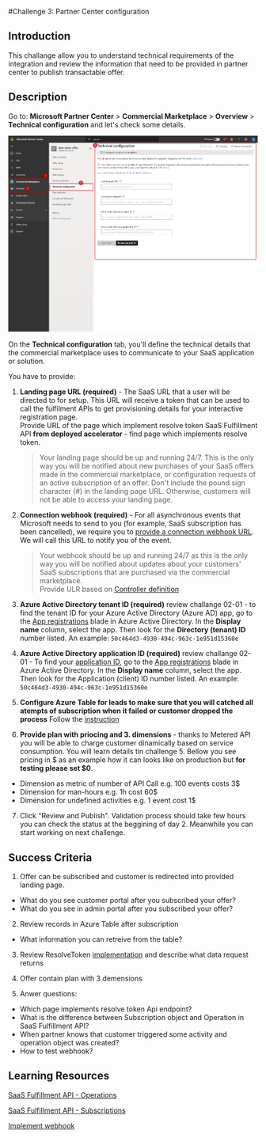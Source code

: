 #Challenge 3: Partner Center configuration

## Introduction
This challange allow you to understand technical requirements of the integration and review the information that need to be provided in partner center to publish transactable offer. 

## Description


Go to: **Microsoft Partner Center** > **Commercial Marketplace** > **Overview** > **Technical configuration** and let's check some details.

![portal](images/portal.png)

On the **Technical configuration** tab, you'll define the technical details that the commercial marketplace uses to communicate to your SaaS application or solution.

You have to provide:

1. **Landing page URL (required)** - The SaaS URL that a user will be directed to for setup. This URL will receive a token that can be used to call the fulfilment APIs to get provisioning details for your interactive registration page. <br>
Provide URL of the page which implement resolve token SaaS Fulfillment API **from deployed accelerator** - find page which implements resolve token.

   > Your landing page should be up and running 24/7. This is the only way you will be notified about new purchases of your SaaS offers made in the commercial marketplace, or configuration requests of an active subscription of an offer. Don't include the pound sign character (#) in the landing page URL. Otherwise, customers will not be able to access your landing page.

2. **Connection webhook (required)** - For all asynchronous events that Microsoft needs to send to you (for example, SaaS subscription has been cancelled), we require you to [provide a connection webhook URL](https://docs.microsoft.com/en-us/Azure/marketplace/partner-center-portal/pc-saas-fulfillment-webhook). We will call this URL to notify you of the event.

   > Your webhook should be up and running 24/7 as this is the only way you will be notified about updates about your customers' SaaS subscriptions that are purchased via the commercial marketplace. <br>
   Provide ULR based on [Controller definition](https://github.com/Azure/Commercial-Marketplace-SaaS-Accelerator/blob/main/src/SaaS.SDK.CustomerProvisioning/Controllers/WebHook/AzureWebhookController.cs)

3. **Azure Active Directory tenant ID (required)** review challange 02-01 - to find the tenant ID for your Azure Active Directory (Azure AD) app, go to the [App registrations](https://portal.Azure.com/#blade/Microsoft_AAD_RegisteredApps/ApplicationsListBlade) blade in Azure Active Directory. In the **Display name** column, select the app. Then look for the **Directory (tenant) ID** number listed. An example: `50c464d3-4930-494c-963c-1e951d15360e`

4. **Azure Active Directory application ID (required)** review challange 02-01 - To find your [application ID](https://docs.microsoft.com/en-us/Azure/active-directory/develop/howto-create-service-principal-portal#get-tenant-and-app-id-values-for-signing-in), go to the [App registrations](https://portal.Azure.com/#blade/Microsoft_AAD_RegisteredApps/ApplicationsListBlade) blade in Azure Active Directory. In the **Display name** column, select the app. Then look for the Application (client) ID number listed. An example: `50c464d3-4930-494c-963c-1e951d15360e`

5. **Configure Azure Table for leads to make sure that you will catched all atempts of subscription when it failed or customer dropped the process**
Follow the [instruction](https://docs.microsoft.com/en-us/azure/marketplace/partner-center-portal/commercial-marketplace-lead-management-instructions-azure-table)

6. **Provide plan with priocing and 3. dimensions** - thanks to Metered API you will be able to charge customer dinamically based on service consumption. You will learn details tin challenge 5.
Bellow you see pricing in $ as an example how it can looks like on production but **for testing please set $0**. 

- Dimension as metric of number of API Call e.g. 100 events costs 3$
- Dimension for man-hours e.g. 1h cost 60$
- Dimension for undefined activities e.g. 1 event cost 1$

7. Click "Review and Publish". Validation process should take few hours you can check the status at the beggining of day 2. Meanwhile you can start working on next challenge.

## Success Criteria
1. Offer can be subscribed and customer is redirected into provided landing page.
- What do you see customer portal after you subscribed your offer?
- What do you see in admin portal after you subscribed your offer?

2. Review records in Azure Table after subscription
- What information you can retreive from the table?

3. Review ResolveToken [implementation](https://github.com/Azure/Commercial-Marketplace-SaaS-Accelerator/blob/main/src/SaaS.SDK.CustomerProvisioning/Controllers/HomeController.cs) and describe what data request returns

4. Offer contain plan with 3 demensions

5. Anwer questions: 
- Which page implements resolve token Api endpoint? 
- What is the difference between Subscription object and Operation in SaaS Fulfillment API?
- When partner knows that customer triggered some activity and operation object was created?
- How to test webhook?

## Learning Resources

[SaaS Fulfillment API - Operations](https://docs.microsoft.com/en-us/azure/marketplace/partner-center-portal/pc-saas-fulfillment-operations-api)

[SaaS Fulfillment API - Subscriptions](https://docs.microsoft.com/en-us/azure/marketplace/partner-center-portal/pc-saas-fulfillment-subscription-api)

[Implement webhook](https://docs.microsoft.com/en-us/azure/marketplace/partner-center-portal/pc-saas-fulfillment-webhook)